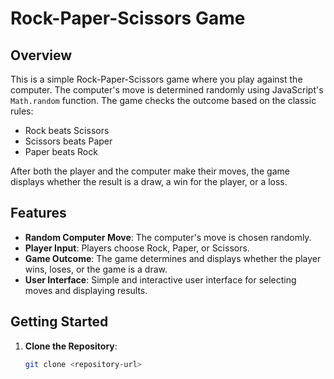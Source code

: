 # Rock-Paper-Scissors Game

## Overview

This is a simple Rock-Paper-Scissors game where you play against the computer. The computer's move is determined randomly using JavaScript's `Math.random` function. The game checks the outcome based on the classic rules:

- Rock beats Scissors
- Scissors beats Paper
- Paper beats Rock

After both the player and the computer make their moves, the game displays whether the result is a draw, a win for the player, or a loss.

## Features

- **Random Computer Move**: The computer's move is chosen randomly.
- **Player Input**: Players choose Rock, Paper, or Scissors.
- **Game Outcome**: The game determines and displays whether the player wins, loses, or the game is a draw.
- **User Interface**: Simple and interactive user interface for selecting moves and displaying results.

## Getting Started

1. **Clone the Repository**:
   ```bash
   git clone <repository-url>
